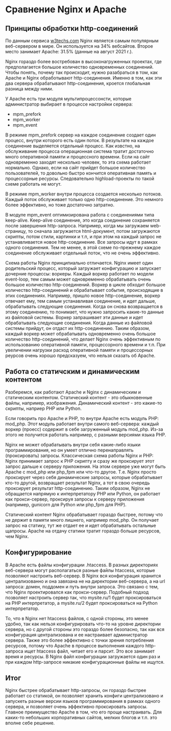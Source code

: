 # Сравнение Nginx и Apache

## Принципы обработки http-соединений

По данным сервиса [w3techs.com](https://w3techs.com) Nginx является самым популярным веб-сервером в мире. Он используется на 34% вебсайтов. Второе место занимает Apache: 31.5% (данные на август 2021 г.).

Nginx гораздо более востребован в высоконагруженных проектах, где предполагается большое количество одновременных соединений. Чтобы понять, почему так происходит, нужно разабраться в том, как Apache и Nginx обработывают http-соединения. Именно в том, как эти два сервера обрабатывают http-соединения, кроется глобальная разница между ними.

У Apache есть три модуля мультипроцессонсти, которые администратор выбирает в процессе настройки сервера:

* mpm_prefork
* mpm_worker
* mpm_event

В режиме mpm_prefork сервер на каждое соединение создает один процесс, внутри которого есть один поток. В результате на каждое соединение выделяется отдельный процесс. Как извстно, на обслуживание процесса операционная система тратит достаточно много оперативной памяти и процессного времени. Если на сайт одновременно заходят несколько человек, то эта схема работает нормально. Однако, если на сайт прийдет большое количество пользователей, то довольно быстро кончится оперативная память и процессорные ресурсы. Следовательно highload-проекты по такой схеме работать не могут.

В режиме mpm_worker внутри процесса создается несколько потоков. Каждый поток обслуживает только одно http-соединение. Это немного более эффективно, но тоже достаточно затратно.

В модуле mpm_event оптимизирована работа с соединениями типа keep-alive. Keep-alive соединение, это когда соединение сохраняется после завершения http-запроса. Например, когда мы загружаем web-страницу, то сначала загружается html-документ, потом загружаются скрипты, потом стили, картинки и т.п, и при этом на каждый запрос не устанавливается новое http-соединение. Все запросы идут в рамках одного соединения. Тем не менее, в этой схеме по-прежнему каждое соединение обслуживает отдельный поток, что не очень эффективно.

Схема работы Nginx принципиально отличается. Nginx имеет один родительский процесс, который загружает конфигурацию и запускает дочерние процессы: воркеры. Каждый воркер работает по модели event-loop, тем самым может одновременно обрабатывать очень большое количество http-соединений. Воркер в цикле обходит большое количество http-соединений и обрабатывает события, происходящие в этих соединениях. Например, пришло новое http-соединение, воркер отвечает ему, тем самым устанавливая соединение, и идет дальше, обрабатывать следующие соединения. Когда он снова возвращается в этому соединению, то понимает, что нужно запросить какие-то данные из файловой системы. Воркер запрашивает эти данные и идет обрабатывать следующие соединения. Когда данные из файловой системы прийдут, он отдаст их http-соединению. Таким образом, каждый воркер может обрабатывать одновременно очень большое количество http-соединений, что делает Nginx очень эффективным по использованию оперативной памяти, процессорного времени и т.п. При увеличении нагрузки расход оперативной памяти и процессорных реурсов очень хорошо предсказуем, что нельзя сказать об Apache.

## Работа со статичским и динамическим контентом

Разберемся, как работают Apache и Nginx с динамическим и статическим контентом. Статический контент - это обыкновенные файлы, например, изображения. Динамический контент - это какие-то скрипты, наприер PHP или Python.

Если говорить про Apache и PHP, то внутри Apache есть модуль PHP: mod_php. Этот модуль работает внутри самого веб-сервера: каждый воркер (проесс) содержит в себе загруженный модуль mod_php. Из-за этого не получится работать например, с разными версиями языка PHP.

Nginx не может обрабатывать внутри себя какие-либо языки программирования, но он умеет отлично перенаправлять (проксировать) запросы. Классическая схема работы Nginx и PHP: Nginx принимает запрос к PHP скрипту и сразу же проксирует этот запрос дальше к серверу приложения. На этом сервере уже могут быть Apache с mod_php или php_fpm или что-то другое. Т.е. Nginx просто проксирует через себя динамические запросы, которые обрабатывает кто-то другой, возвращает результат Nginx, а тот в свою очередь проксирует результат http-соединению. Таким образом, Nginx не обращается напрямую к интерпретатору PHP или Python, он работает как прокси-сервер, проксируя запросы к серверу приложения (например, gunicorn для Python или php_fpm для PHP).

Статический контент Nginx обрабатывает гораздо быстрее, потому что не держит в памяти много лишнего, например mod_php. Он получает запрос на статику, тут же отдает ее и идет обрабатывать остальные щапросы. Apache на отдачу статики тратит гораздо больше ресурсов, чем Nginx.

## Конфигурирование

В Apache есть файлы конфигурации .htaccess. В разных директориях веб-сервера могут располагаться разные файлы htaccess, которые позволяют настроить веб-сервер. В Nginx вся конфигурация хранится централизованно и она завязана не на директории веб-сервера, а на url запроса: домен, поддомен и путь внутри запроса. Это связано с тем, что Nginx проектировался как прокси-сервер. Подобный подход позволяет настроить сервер так, что mysite.ru/1 будет проксироваться на PHP интерпретатор, а mysite.ru/2 будет проксироваться на Python интерпретатор.

То, что в Nginx нет htaccess файлов, с одной стороны, это менее удобно, так как нельзя конфигурировать что-то на уровне директории сервера, но с другой стороны это гораздо более безопасно, так как вся конфигурация централизована и ее настраивает администратор сервера. Также это более эффективно с точки зрения потребления ресурсов, потому что Apache в процессе выполнения каждого http-запроса ищет htaccess файл, читает его и парсит. Это все занимает время и ресурсы. В Nginx файл конфигурации загружается один раз и при каждом http-запросе никакие конфигурационные файлы не ищутся.

## Итог

Nginx быстрее обрабатывает http-запросы, он гораздо быстрее работает со статикой, он позволяет хранить конфиги централизовано и запускеть разные версии языков программирования в рамках одного сервера, и позволяет очень эффективно проксировать запросы. Главное преимущество Apache в том, что его проще настраивать. Для каких-то небольших корпоративных сайтов, мелких блогов и т.п. это вполне себе решение.
